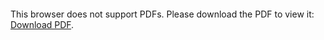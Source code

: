<object data="christ-in-song/CIS1908pdfs/312.pdf" type="application/pdf" width="100%" height="1024px">
    <embed src="christ-in-song/CIS1908pdfs/312.pdf">
        <p>This browser does not support PDFs. Please download the PDF to view it: <a href="christ-in-song/CIS1908pdfs/312.pdf">Download PDF</a>.</p>
    </embed>
</object>
